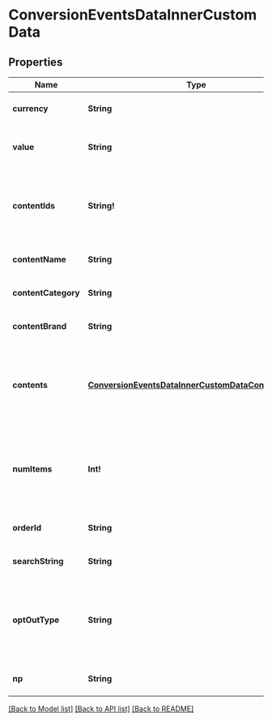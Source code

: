 # ConversionEventsDataInnerCustomData

## Properties
Name | Type | Description | Notes
------------ | ------------- | ------------- | -------------
**currency** | **String** | The ISO-4217 currency code. If not provided, we will default to the advertiser&#39;s currency set during account creation. Your campaign performance needs this field to report right ROAS/CPA. | [optional] [default to null]
**value** | **String** | Total value of the event. Accepted as a string in the request; it will be parsed into a double. For example, if there are two items in a checkout event, the value should be the total price. We recommend to use pre-tax, pre-shipping final value. | [optional] [default to null]
**contentIds** | **String!** | List of products IDs. We recommend using this if you are a merchant for PageVisit, AddToCart and Checkouts. For detail, please check &lt;a href&#x3D;\&quot;https://help.pinterest.com/en/business/article/before-you-get-started-with-catalogs\&quot; target&#x3D;\&quot;_blank\&quot;&gt;here&lt;/a&gt; (Install the Pinterest tag section). | [optional] [default to null]
**contentName** | **String** | The name of the page or product associated with the event. | [optional] [default to null]
**contentCategory** | **String** | The category of the content associated with the event. | [optional] [default to null]
**contentBrand** | **String** | The brand of the content associated with the event. | [optional] [default to null]
**contents** | [**ConversionEventsDataInnerCustomDataContentsInner**](ConversionEvents_data_inner_custom_data_contents_inner.md) | A list of objects containing information about products, such as price and quantity. We recommend using this if you are a merchant for PageVisit, AddToCart and Checkouts. For detail, please check &lt;a href&#x3D;\&quot;https://help.pinterest.com/en/business/article/before-you-get-started-with-catalogs\&quot; target&#x3D;\&quot;_blank\&quot;&gt;here&lt;/a&gt; (Install the Pinterest tag section). | [optional] [default to null]
**numItems** | **Int!** | Total number of products of the event. For example, the total number of items purchased in a checkout event. We recommend using this if you are a merchant for AddToCart and Checkouts. For detail, please check &lt;a href&#x3D;\&quot;https://help.pinterest.com/en/business/article/before-you-get-started-with-catalogs\&quot; target&#x3D;\&quot;_blank\&quot;&gt;here&lt;/a&gt; (Install the Pinterest tag section). | [optional] [default to null]
**orderId** | **String** | The order ID. We recommend sending order_id to help us deduplicate events when necessary. This also helps to run other measurement products at Pinterest. | [optional] [default to null]
**searchString** | **String** | The search string related to the user conversion event. | [optional] [default to null]
**optOutType** | **String** | Flags for different privacy rights laws to opt out users of sharing personal information. Values should be comma separated. Please follow the &lt;a href&#x3D;\&quot;https://help.pinterest.com/en/business/article/limited-data-processing\&quot; target&#x3D;\&quot;_blank\&quot;&gt;Help Center&lt;/a&gt; and &lt;a href&#x3D;\&quot;/docs/api-features/conversion-overview/\&quot; target&#x3D;\&quot;_blank\&quot;&gt;dev site&lt;/a&gt; for specific opt_out_type set up. | [optional] [default to null]
**np** | **String** | Named partner. Not required, this is for Pinterest internal use only. Please do not use this unless specifically guided. | [optional] [default to null]

[[Back to Model list]](../README.md#documentation-for-models) [[Back to API list]](../README.md#documentation-for-api-endpoints) [[Back to README]](../README.md)


